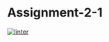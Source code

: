 # Assignment-2-1
[![linter](https://github.com/Grant-Culligan/Assignment-2-1/workflows/linter/badge.svg)](https://github.com/marketplace/actions/super-linter)
